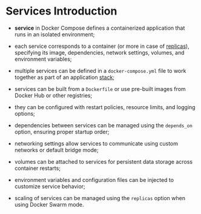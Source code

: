 # Services Introduction

- **service** in Docker Compose defines a containerized application that runs in an isolated environment;
- each service corresponds to a container (or more in case of [replicas](../../../common-command/scale-service/compose-up-scale/compose_up_scale.md)), specifying its image, dependencies, network settings, volumes, and environment variables;
- multiple services can be defined in a `docker-compose.yml` file to work together as part of an application [stack](../stack/definition/definition.md);


- services can be built from a `Dockerfile` or use pre-built images from Docker Hub or other registries;
- they can be configured with restart policies, resource limits, and logging options;
- dependencies between services can be managed using the `depends_on` option, ensuring proper startup order;


- networking settings allow services to communicate using custom networks or default bridge mode;
- volumes can be attached to services for persistent data storage across container restarts;
- environment variables and configuration files can be injected to customize service behavior;


- scaling of services can be managed using the `replicas` option when using Docker Swarm mode.
